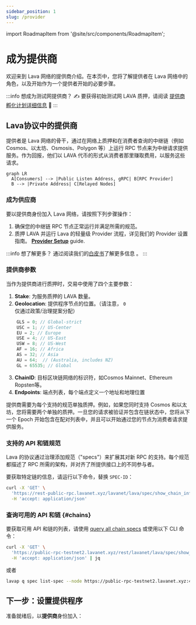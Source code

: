 ```yaml
---
sidebar_position: 1
slug: /provider
---
```


import RoadmapItem from '@site/src/components/RoadmapItem';

# 成为提供商
欢迎来到 Lava 网络的提供商介绍。在本页中，您将了解提供者在 Lava 网络中的角色，以及开始作为一个提供者开始的必要步骤。

:::info 想成为测试网提供商？ ✍️
要获得初始测试网 LAVA 质押，请阅读 [提供商孵化计划详细信息](https://lavanet.notion.site/Lava-Testnet-Providers-Incubation-Program-2d45589294b84976843fd55569f8be87) 📖
:::

## **Lava协议中的提供商**

提供者是 Lava 网络的骨干，通过在网络上质押和在消费者查询的中继链（例如 Cosmos、以太坊、Osmosis、Polygon 等）上运行 RPC 节点来为中继请求提供服务。作为回报，他们以 LAVA 代币的形式从消费者那里赚取费用，以服务这些请求。

```mermaid
graph LR
  A[Consumers] --> |Public Listen Address, gRPC| B[RPC Provider]
  B --> |Private Address| C[Relayed Nodes]
```

### **成为供应商**

要以提供商身份加入 Lava 网络，请按照下列步骤操作：

1. 确保您的中继链 RPC 节点正常运行并满足所需的规范。
2. 质押 LAVA 并运行 Lava 的轻量级 Provider 流程，详见我们的 Provider 设置指南。 **[Provider Setup](docs/provider/provider-setup.md)** guide.

:::info 想了解更多？
通过阅读我们的[白皮书](https://lavanet.xyz)了解更多信息 。
:::

### **提供商参数**

当作为提供商进行质押时，交易中使用了四个主要参数：

1. **Stake**: 为服务质押的 LAVA 数量。
2. **Geolocation**: 提供程序节点的位置。（请注意， `0` 仅通过政策/治理提案分配）
```javascript    
    GLS = 0; // Global-strict
    USC = 1; // US-Center
    EU = 2; // Europe
    USE = 4; // US-East
    USW = 8; // US-West
    AF = 16; // Africa
    AS = 32; // Asia
    AU = 64;  // (Australia, includes NZ)
    GL = 65535; // Global
```
3. **ChainID**: 目标区块链网络的标识符，如Cosmos Mainnet、Ethereum Ropsten等。
4. **Endpoints**: 端点列表，每个端点定义一个地址和地理位置

提供商需要为每个支持的规范单独质押。例如，如果您同时支持 Cosmos 和以太坊，您将需要两个单独的质押。一旦您的请求被验证并包含在链状态中，您将从下一个 Epoch 开始包含在配对列表中，并且可以开始通过您的节点为消费者请求提供服务。

### **支持的 API 和链规范**

Lava 的协议通过治理添加规范（"specs"）来扩展其对新 RPC 的支持。每个规范都描述了 RPC 所需的架构，并对齐了所提供接口上的不同参与者。

要获取特定链的信息，请运行以下命令，替换 `SPEC-ID`：

```bash
curl -X 'GET' \
  'https://rest-public-rpc.lavanet.xyz/lavanet/lava/spec/show_chain_info/SPEC-ID' \
  -H 'accept: application/json'
```

### 查询可用的 API 和链 {#chains}

要获取可用 API 和链的列表，请使用 [query all chain specs](https://public-rpc-testnet2.lavanet.xyz/rest/lavanet/lava/spec/show_all_chains) 或使用以下 CLI 命令：


```bash
curl -X 'GET' \
  'https://public-rpc-testnet2.lavanet.xyz/rest/lavanet/lava/spec/show_all_chains' \
  -H 'accept: application/json' | jq
```

或者
```bash
lavap q spec list-spec --node https://public-rpc-testnet2.lavanet.xyz:443/rpc/
```


## 下一步：设置提供程序

准备就绪后，以**提供商**身份加入：
[<RoadmapItem icon="🧑‍⚖️" title="Power as a Provider" description="Provide node data, earn rewards"/>](/provider-setup)
